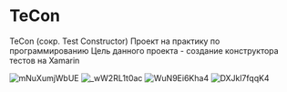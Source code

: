 # TeCon
TeCon (сокр. Test Constructor)
Проект на практику по программированию
Цель данного проекта - создание конструктора тестов на Xamarin

![mNuXumjWbUE](https://user-images.githubusercontent.com/91150975/135765607-b70ea546-1e0c-4944-a0d4-c5dbf4d3cea6.jpg)
![_wW2RL1t0ac](https://user-images.githubusercontent.com/91150975/135765619-f1fdca8a-6e90-46b3-9587-1ba7b8183742.jpg)
![WuN9Ei6Kha4](https://user-images.githubusercontent.com/91150975/135765621-4349fd15-379b-4e80-8253-19987b80a6c6.jpg)
![DXJkl7fqqK4](https://user-images.githubusercontent.com/91150975/135765622-24deab56-b85e-4865-9739-141658f31c11.jpg)
